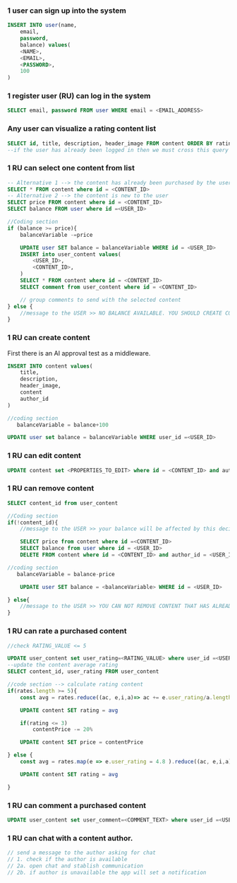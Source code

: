 ### 1 user can sign up into the system
```sql
INSERT INTO user(name,
    email,
    password,
    balance) values(
    <NAME>,
    <EMAIL>,
    <PASSWORD>,
    100
)
```
### 1 register user (RU) can log in the system
```sql
SELECT email, password FROM user WHERE email = <EMAIL_ADDRESS>
```

### Any user can visualize a rating content list
```sql
SELECT id, title, description, header_image FROM content ORDER BY rating limit 10
--if the user has already been logged in then we must cross this query with the user_content table to check the list content as purchased.
```
### 1 RU can select one content from list

```sql
-- Alternative 1 --> the content has already been purchased by the user
SELECT * FROM content where id = <CONTENT_ID>
-- Alternative 2 --> the content is new to the user
SELECT price FROM content where id = <CONTENT_ID>
SELECT balance FROM user where id =<USER_ID>
```
```js
//Coding section
if (balance >= price){
    balanceVariable -=price
```
```sql
    UPDATE user SET balance = balanceVariable WHERE id = <USER_ID>
    INSERT into user_content values(
        <USER_ID>,
        <CONTENT_ID>,
    )
    SELECT * FROM content where id = <CONTENT_ID>
    SELECT comment from user_content where id = <CONTENT_ID>
```
```js
    // group comments to send with the selected content
} else {
    //message to the USER >> NO BALANCE AVAILABLE. YOU SHOULD CREATE CONTENT TO PURCHASE CONTENT
}
```

### 1 RU can create content
First there is an AI approval test as a middleware.
```sql
INSERT INTO content values(
    title,
    description,
    header_image,
    content
    author_id
)
```
```js
//coding section
   balanceVariable = balance+100
```
```sql
UPDATE user set balance = balanceVariable WHERE user_id =<USER_ID>
```

### 1 RU can edit content
```sql
UPDATE content set <PROPERTIES_TO_EDIT> where id = <CONTENT_ID> and author_id = <USER_ID>
```

### 1 RU can remove content
```sql
SELECT content_id from user_content
```
```js
//Coding section
if(!content_id){
    //message to the USER >> your balance will be affected by this decision. Do you want to continue?
```
```sql
    SELECT price from content where id =<CONTENT_ID>
    SELECT balance from user where id = <USER_ID>
    DELETE FROM content where id = <CONTENT_ID> and author_id = <USER_ID>
```
```js
//coding section
   balanceVariable = balance-price
```
```sql
    UPDATE user SET balance = <balanceVariable> WHERE id = <USER_ID>
```
```js
} else{
    //message to the USER >> YOU CAN NOT REMOVE CONTENT THAT HAS ALREADY BEEN PURCHASED.
}
```

### 1 RU can rate a purchased content
```js
//check RATING_VALUE <= 5
```
```sql
UPDATE user_content set user_rating=<RATING_VALUE> where user_id =<USER_ID> AND content_id=<CONTENT_ID>
--update the content average rating
SELECT content_id, user_rating FROM user_content
```
```js
//code section --> calculate rating content
if(rates.length >= 5){
    const avg = rates.reduce((ac, e,i,a)=> ac += e.user_rating/a.length)
```
```sql
    UPDATE content SET rating = avg
```
```js
    if(rating <= 3)
        contentPrice -= 20%
```
```sql
    UPDATE content SET price = contentPrice
```
```js
} else {
    const avg = rates.map(e => e.user_rating = 4.8 ).reduce((ac, e,i,a)=> ac += e.user_rating/a.length)
```
```sql
    UPDATE content SET rating = avg
```
```js
}
```
### 1 RU can comment a purchased content
```sql
UPDATE user_content set user_comment=<COMMENT_TEXT> where user_id =<USER_ID> AND content_id=<CONTENT_ID>
```

### 1 RU can chat with a content author.
```js
// send a message to the author asking for chat
// 1. check if the author is available
// 2a. open chat and stablish communication
// 2b. if author is unavailable the app will set a notification
```

